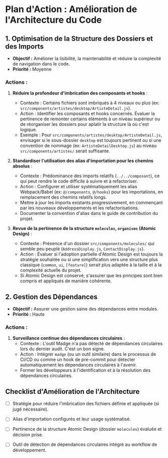 # Plan d'Action : Amélioration de l'Architecture du Code

## 1. Optimisation de la Structure des Dossiers et des Imports

- **Objectif :** Améliorer la lisibilité, la maintenabilité et réduire la complexité de navigation dans le code.
- **Priorité :** Moyenne

### Actions :

1.  **Réduire la profondeur d'imbrication des composants et hooks** :
    *   Contexte : Certains fichiers sont imbriqués à 4 niveaux ou plus (ex: `src/components/artistes/desktop/ArtisteDetail.js`).
    *   Action : Identifier les composants et hooks concernés. Évaluer la pertinence de remonter certains éléments à un niveau supérieur ou de réorganiser les dossiers pour aplatir la structure là où c'est logique.
    *   Exemple : Pour `src/components/artistes/desktop/ArtisteDetail.js`, envisager si le sous-dossier `desktop` est toujours pertinent ou si une convention de nommage (ex: `ArtisteDetailDesktop.js`) au niveau `src/components/artistes/` serait suffisante.

2.  **Standardiser l'utilisation des alias d'importation pour les chemins absolus** :
    *   Contexte : Prédominance des imports relatifs (`../../composant`), ce qui peut rendre le code difficile à suivre et à refactoriser.
    *   Action : Configurer et utiliser systématiquement les alias Webpack/Babel (ex: `@/components`, `@/hooks`) pour les importations, en remplacement des chemins relatifs longs.
    *   Mettre à jour les imports existants progressivement, en commençant par les nouveaux développements et les refactorisations.
    *   Documenter la convention d'alias dans le guide de contribution du projet.

3.  **Revue de la pertinence de la structure `molecules`, `organisms` (Atomic Design)** :
    *   Contexte : Présence d'un dossier `src/components/molecules/` qui semble peu peuplé (`AddressDisplay.js`, `ContactDisplay.js`).
    *   Action : Évaluer si l'adoption partielle d'Atomic Design est toujours la stratégie souhaitée ou si une simplification vers une structure plus classique (`common`, `ui`, `[feature]`) serait plus adaptée à la taille et à la complexité actuelle du projet.
    *   Si Atomic Design est conservé, s'assurer que les principes sont bien compris et appliqués de manière cohérente.

## 2. Gestion des Dépendances

- **Objectif :** Assurer une gestion saine des dépendances entre modules.
- **Priorité :** Haute

### Actions :

1.  **Surveillance continue des dépendances circulaires** :
    *   Contexte : L'outil Madge n'a pas détecté de dépendances circulaires lors du dernier audit. C'est un bon signe.
    *   Action : Intégrer `madge` (ou un outil similaire) dans le processus de CI/CD ou comme un hook de pre-commit pour détecter automatiquement les dépendances circulaires à l'avenir.
    *   Former les développeurs à l'identification et à la résolution des dépendances circulaires.

## Checklist d'Amélioration de l'Architecture

- [ ] Stratégie pour réduire l'imbrication des fichiers définie et appliquée (si jugé nécessaire).
- [ ] Alias d'importation configurés et leur usage systématisé.
- [ ] Pertinence de la structure Atomic Design (dossier `molecules`) évaluée et décision prise.
- [ ] Outil de détection de dépendances circulaires intégré au workflow de développement.

